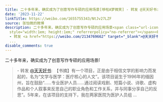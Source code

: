 ```yaml
---
title: 二十多年来，确实成为了创意写作专硕的应用场景[哆啦A梦微笑] - 转发 @天天好书:&ensp;【书摘】有一个项目，正是由于相信文学的影响力而发起的，名为“文学与医...
date: '2023-11-22'
linkTitle: https://weibo.com/1655755343/NtJv27LZF
source: 张怡微的微博
description: 二十多年来，确实成为了创意写作专硕的应用场景<span class="url-icon"><img alt="[哆啦A梦微笑]" src="https://h5.sinaimg.cn/m/emoticon/icon/doraemon/dr_04weixiao-865c810aba.png"
  style="width:1em; height:1em;" referrerpolicy="no-referrer"></span><br><blockquote>
  - 转发 <a href="https://weibo.com/2134769662" target="_blank">@天天好书</a>: 【书摘】有一个项目，正是由于相信文学的影响力而发起的，名为“文学与医学：医疗核心的人文”。该项目诞生于1996年的缅因州，旨在鼓励“……专业医护人员……通过阅读戏剧、短篇小说、诗歌、虚构作品和个人叙事来反思自己的职业角色和工作关系，并与同事分享自己的反思”。5年来，在该项目的支持下，我在两家医院为医护人员组
  ...
disable_comments: true
---
```

二十多年来，确实成为了创意写作专硕的应用场景<span class="url-icon"><img alt="[哆啦A梦微笑]" src="https://h5.sinaimg.cn/m/emoticon/icon/doraemon/dr_04weixiao-865c810aba.png" style="width:1em; height:1em;" referrerpolicy="no-referrer"></span><br><blockquote> - 转发 <a href="https://weibo.com/2134769662" target="_blank">@天天好书</a>: 【书摘】有一个项目，正是由于相信文学的影响力而发起的，名为“文学与医学：医疗核心的人文”。该项目诞生于1996年的缅因州，旨在鼓励“……专业医护人员……通过阅读戏剧、短篇小说、诗歌、虚构作品和个人叙事来反思自己的职业角色和工作关系，并与同事分享自己的反思”。5年来，在该项目的支持下，我在两家医院为医护人员组 ...